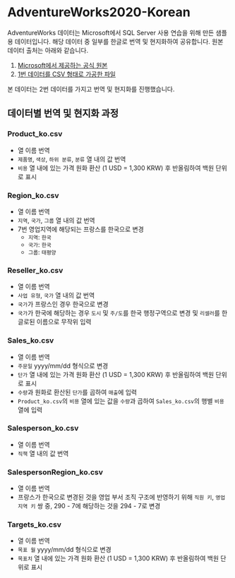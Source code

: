 # AdventureWorks2020-Korean
AdventureWorks 데이터는 Microsoft에서 SQL Server 사용 연습을 위해 만든 샘플용 데이터입니다. 해당 데이터 중 일부를 한글로 번역 및 현지화하여 공유합니다. 원본 데이터 출처는 아래와 같습니다. 
  1. [Microsoft에서 제공하는 공식 원본](https://learn.microsoft.com/en-us/sql/samples/adventureworks-install-configure?view=sql-server-ver16&tabs=ssms)
  2. [1번 데이터를 CSV 형태로 가공한 파일](https://www.kaggle.com/datasets/algorismus/adventure-works-in-excel-tables/data)

본 데이터는 2번 데이터를 가지고 번역 및 현지화를 진행했습니다. 

## 데이터별 번역 및 현지화 과정

### Product_ko.csv
  - 열 이름 번역
  - `제품명`, `색상`, `하위 분류`, `분류` 열 내의 값 번역
  - `비용` 열 내에 있는 가격 원화 환산 (1 USD = 1,300 KRW) 후 반올림하여 백원 단위로 표시
 
### Region_ko.csv
  - 열 이름 번역
  - `지역`, `국가`, `그룹` 열 내의 값 번역
  - 7번 영업지역에 해당되는 프랑스를 한국으로 변경
    - `지역`: `한국`
    - `국가`: `한국`
    - `그룹`: `태평양`

### Reseller_ko.csv
  - 열 이름 번역
  - `사업 유형`, `국가` 열 내의 값 번역
  - `국가`가 프랑스인 경우 한국으로 변경
  - `국가`가 한국에 해당하는 경우 `도시` 및 `주/도`를 한국 행정구역으로 변경 및 `리셀러`를 한글로된 이름으로 무작위 입력

### Sales_ko.csv
  - 열 이름 번역
  - `주문일` yyyy/mm/dd 형식으로 변경
  - `단가` 열 내에 있는 가격 원화 환산 (1 USD = 1,300 KRW) 후 반올림하여 백원 단위로 표시
  - `수량`과 원화로 환산된 `단가`를 곱하여 `매출`에 입력
  - `Product_ko.csv`의 `비용` 열에 있는 값을 `수량`과 곱하여 `Sales_ko.csv`의 행별 `비용` 열에 입력

### Salesperson_ko.csv
  - 열 이름 번역
  - `직책` 열 내의 값 번역

### SalespersonRegion_ko.csv
  - 열 이름 번역
  - 프랑스가 한국으로 변경된 것을 영업 부서 조직 구조에 반영하기 위해 `직원 키`, `영업지역 키` 쌍 중, 290 - 7에 해당하는 것을 294 - 7로 변경

### Targets_ko.csv
  - 열 이름 번역
  - `목표 월` yyyy/mm/dd 형식으로 변경
  - `목표치` 열 내에 있는 가격 원화 환산 (1 USD = 1,300 KRW) 후 반올림하여 백원 단위로 표시

